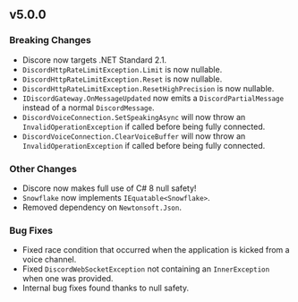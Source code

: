 ## v5.0.0
### Breaking Changes
- Discore now targets .NET Standard 2.1.
- `DiscordHttpRateLimitException.Limit` is now nullable.
- `DiscordHttpRateLimitException.Reset` is now nullable.
- `DiscordHttpRateLimitException.ResetHighPrecision` is now nullable.
- `IDiscordGateway.OnMessageUpdated` now emits a `DiscordPartialMessage` instead of a normal `DiscordMessage`.
- `DiscordVoiceConnection.SetSpeakingAsync` will now throw an `InvalidOperationException` if called before being fully connected.
- `DiscordVoiceConnection.ClearVoiceBuffer` will now throw an `InvalidOperationException` if called before being fully connected.

### Other Changes
- Discore now makes full use of C# 8 null safety!
- `Snowflake` now implements `IEquatable<Snowflake>`.
- Removed dependency on `Newtonsoft.Json`.

### Bug Fixes
- Fixed race condition that occurred when the application is kicked from a voice channel.
- Fixed `DiscordWebSocketException` not containing an `InnerException` when one was provided.
- Internal bug fixes found thanks to null safety.
